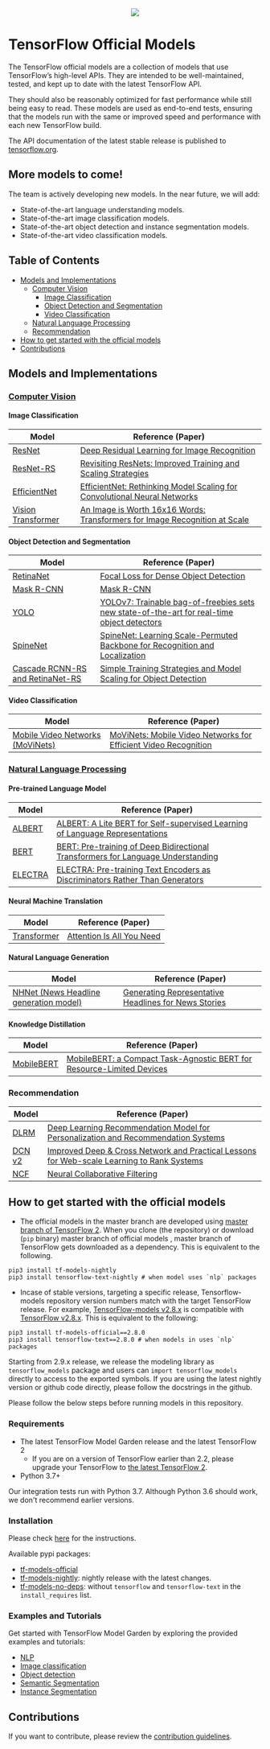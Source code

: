 <div align="center">
  <img src="https://storage.googleapis.com/tf_model_garden/tf_model_garden_logo.png">
</div>

# TensorFlow Official Models

The TensorFlow official models are a collection of models
that use TensorFlow’s high-level APIs.
They are intended to be well-maintained, tested, and kept up to date
with the latest TensorFlow API.

They should also be reasonably optimized for fast performance while still
being easy to read.
These models are used as end-to-end tests, ensuring that the models run
with the same or improved speed and performance with each new TensorFlow build.

The API documentation of the latest stable release is published to
[tensorflow.org](https://www.tensorflow.org/api_docs/python/tfm).

## More models to come!

The team is actively developing new models.
In the near future, we will add:

* State-of-the-art language understanding models.
* State-of-the-art image classification models.
* State-of-the-art object detection and instance segmentation models.
* State-of-the-art video classification models.

## Table of Contents

- [Models and Implementations](#models-and-implementations)
  * [Computer Vision](#computer-vision)
    + [Image Classification](#image-classification)
    + [Object Detection and Segmentation](#object-detection-and-segmentation)
    + [Video Classification](#video-classification)
  * [Natural Language Processing](#natural-language-processing)
  * [Recommendation](#recommendation)
- [How to get started with the official models](#how-to-get-started-with-the-official-models)
- [Contributions](#contributions)

## Models and Implementations

### [Computer Vision](vision/README.md)

#### Image Classification

| Model | Reference (Paper) |
|-------|-------------------|
| [ResNet](vision/MODEL_GARDEN.md) | [Deep Residual Learning for Image Recognition](https://arxiv.org/abs/1512.03385) |
| [ResNet-RS](vision/MODEL_GARDEN.md) | [Revisiting ResNets: Improved Training and Scaling Strategies](https://arxiv.org/abs/2103.07579) |
| [EfficientNet](vision/MODEL_GARDEN.md) | [EfficientNet: Rethinking Model Scaling for Convolutional Neural Networks](https://arxiv.org/abs/1905.11946) |
| [Vision Transformer](vision/MODEL_GARDEN.md) | [An Image is Worth 16x16 Words: Transformers for Image Recognition at Scale](https://arxiv.org/abs/2010.11929) |

#### Object Detection and Segmentation

| Model | Reference (Paper) |
|-------|-------------------|
| [RetinaNet](vision/MODEL_GARDEN.md) | [Focal Loss for Dense Object Detection](https://arxiv.org/abs/1708.02002) |
| [Mask R-CNN](vision/MODEL_GARDEN.md) | [Mask R-CNN](https://arxiv.org/abs/1703.06870) |
| [YOLO](projects/yolo/README.md) | [YOLOv7: Trainable bag-of-freebies sets new state-of-the-art for real-time object detectors](https://arxiv.org/abs/2207.02696) |
| [SpineNet](vision/MODEL_GARDEN.md) | [SpineNet: Learning Scale-Permuted Backbone for Recognition and Localization](https://arxiv.org/abs/1912.05027) |
| [Cascade RCNN-RS and RetinaNet-RS](vision/MODEL_GARDEN.md) | [Simple Training Strategies and Model Scaling for Object Detection](https://arxiv.org/abs/2107.00057)|

#### Video Classification

| Model | Reference (Paper) |
|-------|-------------------|
| [Mobile Video Networks (MoViNets)](projects/movinet) | [MoViNets: Mobile Video Networks for Efficient Video Recognition](https://arxiv.org/abs/2103.11511) |

### [Natural Language Processing](nlp/README.md)

#### Pre-trained Language Model

| Model | Reference (Paper) |
|-------|-------------------|
| [ALBERT](nlp/MODEL_GARDEN.md#available-model-configs) | [ALBERT: A Lite BERT for Self-supervised Learning of Language Representations](https://arxiv.org/abs/1909.11942) |
| [BERT](nlp/MODEL_GARDEN.md#available-model-configs) | [BERT: Pre-training of Deep Bidirectional Transformers for Language Understanding](https://arxiv.org/abs/1810.04805) |
| [ELECTRA](nlp/tasks/electra_task.py) | [ELECTRA: Pre-training Text Encoders as Discriminators Rather Than Generators](https://arxiv.org/abs/2003.10555) |


#### Neural Machine Translation

| Model | Reference (Paper) |
|-------|-------------------|
| [Transformer](nlp/MODEL_GARDEN.md#available-model-configs) | [Attention Is All You Need](https://arxiv.org/abs/1706.03762) |

#### Natural Language Generation

| Model | Reference (Paper) |
|-------|-------------------|
| [NHNet (News Headline generation model)](projects/nhnet) | [Generating Representative Headlines for News Stories](https://arxiv.org/abs/2001.09386) |


#### Knowledge Distillation

| Model | Reference (Paper) |
|-------|-------------------|
| [MobileBERT](projects/mobilebert) | [MobileBERT: a Compact Task-Agnostic BERT for Resource-Limited Devices](https://arxiv.org/abs/2004.02984) |

### Recommendation

Model                            | Reference (Paper)
-------------------------------- | -----------------
[DLRM](recommendation/ranking)   | [Deep Learning Recommendation Model for Personalization and Recommendation Systems](https://arxiv.org/abs/1906.00091)
[DCN v2](recommendation/ranking) | [Improved Deep & Cross Network and Practical Lessons for Web-scale Learning to Rank Systems](https://arxiv.org/abs/2008.13535)
[NCF](recommendation)            | [Neural Collaborative Filtering](https://arxiv.org/abs/1708.05031)

## How to get started with the official models

*   The official models in the master branch are developed using
[master branch of TensorFlow 2](https://github.com/tensorflow/tensorflow/tree/master).
When you clone (the repository) or download (`pip` binary) master branch of
official models , master branch of TensorFlow gets downloaded as a
dependency. This is equivalent to the following.

```shell
pip3 install tf-models-nightly
pip3 install tensorflow-text-nightly # when model uses `nlp` packages
```

*   Incase of stable versions, targeting a specific release, Tensorflow-models
repository version numbers match with the target TensorFlow release. For
example, [TensorFlow-models v2.8.x](https://github.com/tensorflow/models/releases/tag/v2.8.0)
is compatible with [TensorFlow v2.8.x](https://github.com/tensorflow/tensorflow/releases/tag/v2.8.0).
This is equivalent to the following:

```shell
pip3 install tf-models-official==2.8.0
pip3 install tensorflow-text==2.8.0 # when models in uses `nlp` packages
```

Starting from 2.9.x release, we release the modeling library as
`tensorflow_models` package and users can `import tensorflow_models` directly to
access to the exported symbols. If you are
using the latest nightly version or github code directly, please follow the
docstrings in the github.

Please follow the below steps before running models in this repository.

### Requirements

* The latest TensorFlow Model Garden release and the latest TensorFlow 2
  * If you are on a version of TensorFlow earlier than 2.2, please
upgrade your TensorFlow to [the latest TensorFlow 2](https://www.tensorflow.org/install/).
* Python 3.7+

Our integration tests run with Python 3.7. Although Python 3.6 should work, we
don't recommend earlier versions.

### Installation

Please check [here](https://github.com/tensorflow/models#Installation) for the
instructions.

Available pypi packages:

* [tf-models-official](https://pypi.org/project/tf-models-official/)
* [tf-models-nightly](https://pypi.org/project/tf-models-nightly/): nightly
release with the latest changes.
* [tf-models-no-deps](https://pypi.org/project/tf-models-no-deps/): without
`tensorflow` and `tensorflow-text` in the `install_requires` list.

### Examples and Tutorials

Get started with TensorFlow Model Garden by exploring the provided examples and tutorials:

* [NLP](https://www.tensorflow.org/tfmodels/nlp)
* [Image classification](https://www.tensorflow.org/tfmodels/vision/image_classification)
* [Object detection](https://www.tensorflow.org/tfmodels/vision/object_detection)
* [Semantic Segmentation](https://www.tensorflow.org/tfmodels/vision/semantic_segmentation)
* [Instance Segmentation](https://www.tensorflow.org/tfmodels/vision/instance_segmentation)


## Contributions

If you want to contribute, please review the [contribution guidelines](https://github.com/tensorflow/models/wiki/How-to-contribute).
